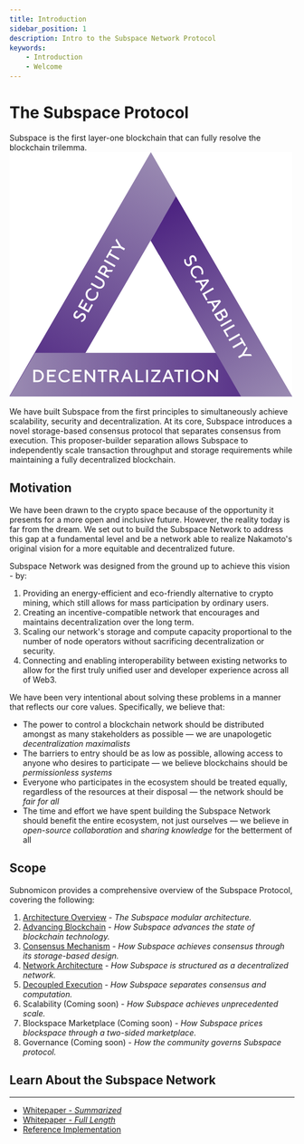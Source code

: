 ```yaml
---
title: Introduction
sidebar_position: 1
description: Intro to the Subspace Network Protocol
keywords:
    - Introduction
    - Welcome
---
```


# The Subspace Protocol
Subspace is the first layer-one blockchain that can fully resolve the blockchain trilemma. 
![Trilemma](../static/img/Trilemma.png)

We have built Subspace from the first principles to simultaneously achieve scalability, security and decentralization. At its core, Subspace introduces a novel storage-based consensus protocol that separates consensus from execution. This proposer-builder separation allows Subspace to independently scale transaction throughput and storage requirements while maintaining a fully decentralized blockchain.

## Motivation

We have been drawn to the crypto space because of the opportunity it presents for a more open and inclusive future. However, the reality today is far from the dream. We set out to build the Subspace Network to address this gap at a fundamental level and be a network able to realize Nakamoto's original vision for a more equitable and decentralized future.

Subspace Network was designed from the ground up to achieve this vision - by:

1. Providing an energy-efficient and eco-friendly alternative to crypto mining, which still allows for mass participation by ordinary users.
2. Creating an incentive-compatible network that encourages and maintains decentralization over the long term.
3. Scaling our network's storage and compute capacity proportional to the number of node operators without sacrificing decentralization or security.
4. Connecting and enabling interoperability between existing networks to allow for the first truly unified user and developer experience across all of Web3.

We have been very intentional about solving these problems in a manner that reflects our core values. Specifically, we believe that:

- The power to control a blockchain network should be distributed amongst as many stakeholders as possible — we are unapologetic *decentralization maximalists*
- The barriers to entry should be as low as possible, allowing access to anyone who desires to participate — we believe blockchains should be *permissionless systems*
- Everyone who participates in the ecosystem should be treated equally, regardless of the resources at their disposal — the network should be *fair for all*
- The time and effort we have spent building the Subspace Network should benefit the entire ecosystem, not just ourselves — we believe in *open-source collaboration* and *sharing knowledge* for the betterment of all

## Scope
Subnomicon provides a comprehensive overview of the Subspace Protocol, covering the following:

1. [Architecture Overview](/docs/overview) - *The Subspace modular architecture.*
2. [Advancing Blockchain](/docs/advancements) - *How Subspace advances the state of blockchain technology.*
3. [Consensus Mechanism](/docs/category/consensus) - *How Subspace achieves consensus through its storage-based design.*
4. [Network Architecture](/docs/category/network-architecture) - *How Subspace is structured as a decentralized network.*
5. [Decoupled Execution](/docs/category/decoupled-execution) - *How Subspace separates consensus and computation.*
6. Scalability (Coming soon) - *How Subspace achieves unprecedented scale.*
7. Blockspace Marketplace (Coming soon) - *How Subspace prices blockspace through a two-sided marketplace.*
8. Governance (Coming soon) - *How the community governs Subspace protocol.*

## Learn About the Subspace Network 
---
<!-- - [What is the Subspace Network](https://subspace.network/technology)
- [Frequently Asked Questions](https://subspace.network/faq) -->
- [Whitepaper - *Summarized*](https://subspace.network/news/subspace-network-whitepaper)
- [Whitepaper - *Full Length*](https://assets.website-files.com/61526a2af87a54e565b0ae92/617759c00edd0e3bd279aa29_Subspace_%20A%20solution%20to%20the%20farmer%27s%20dilemma.pdf)
- [Reference Implementation](https://github.com/subspace/subspace)